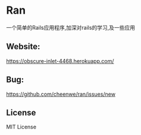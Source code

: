 # Ran

一个简单的Rails应用程序,加深对rails的学习,及一些应用

## Website:
https://obscure-inlet-4468.herokuapp.com/

## Bug:
https://github.com/cheenwe/ran/issues/new



License
-------
MIT License
 